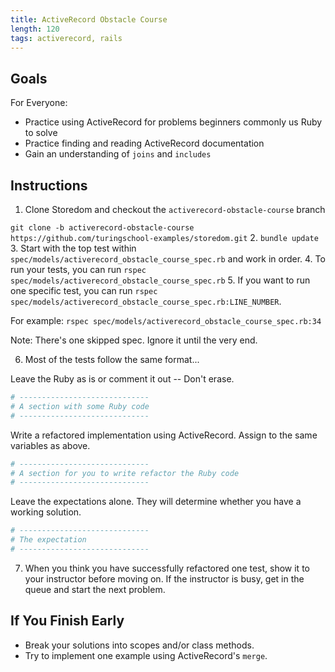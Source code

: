 ```yaml
---
title: ActiveRecord Obstacle Course
length: 120
tags: activerecord, rails
---
```


## Goals

For Everyone:
* Practice using ActiveRecord for problems beginners commonly us Ruby to solve
* Practice finding and reading ActiveRecord documentation
* Gain an understanding of `joins` and `includes`

## Instructions

1. Clone Storedom and checkout the `activerecord-obstacle-course` branch

  `git clone -b activerecord-obstacle-course https://github.com/turingschool-examples/storedom.git`
2. `bundle update`
3. Start with the top test within `spec/models/activerecord_obstacle_course_spec.rb` and work in order.
4. To run your tests, you can run `rspec spec/models/activerecord_obstacle_course_spec.rb`
5. If you want to run one specific test, you can run `rspec spec/models/activerecord_obstacle_course_spec.rb:LINE_NUMBER`.
  
  For example: `rspec spec/models/activerecord_obstacle_course_spec.rb:34`

  Note: There's one skipped spec. Ignore it until the very end.
  
6. Most of the tests follow the same format...

  Leave the Ruby as is or comment it out -- Don't erase.
  ```ruby
  # -----------------------------
  # A section with some Ruby code
  # -----------------------------
  ```
  
  Write a refactored implementation using ActiveRecord. Assign to the same variables as above.
  ```ruby
  # -----------------------------
  # A section for you to write refactor the Ruby code
  # -----------------------------
  ```
  
  Leave the expectations alone. They will determine whether you have a working solution.
  ```ruby
  # -----------------------------
  # The expectation
  # -----------------------------
  ```

7. When you think you have successfully refactored one test, show it to your instructor before moving on. If the instructor is busy, get in the queue and start the next problem.
  
## If You Finish Early

* Break your solutions into scopes and/or class methods.
* Try to implement one example using ActiveRecord's `merge`.
